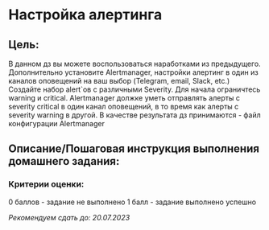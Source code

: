 # Настройка алертинга

## Цель:
В данном дз вы можете воспользоваться наработками из предыдущего.
Дополнительно установите Alertmanager, настройки алертинг в один из каналов оповещений на ваш выбор (Telegram, email, Slack, etc.)
Создайте набор alert`ов с различными Severity. Для начала ограничтесь warning и critical.
Alertmanager должке уметь отправлять алерты с severity critical в один канал оповещений, в то время как алерты с severity warning в другой.
В качестве результата дз принимаются - файл конфигурации Alertmanager


## Описание/Пошаговая инструкция выполнения домашнего задания:

### Критерии оценки:
0 баллов - задание не выполнено
1 балл - задание выполнено успешно


*Рекомендуем сдать до: 20.07.2023*
